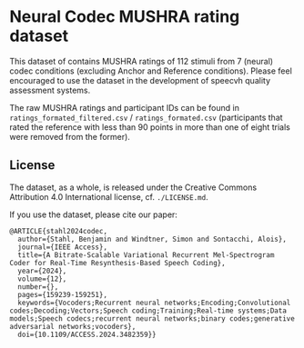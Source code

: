 # Neural Codec MUSHRA rating dataset

This dataset of contains MUSHRA ratings of 112 stimuli from 7 (neural) codec conditions (excluding Anchor and Reference conditions). Please feel encouraged to use the dataset in the development of speecvh quality assessment systems.

The raw MUSHRA ratings and participant IDs can be found in `ratings_formated_filtered.csv` / `ratings_formated.csv` (participants that rated the reference with less than 90 points in more than one of eight trials were removed from the former).

## License
The dataset, as a whole, is released under the Creative Commons Attribution 4.0 International license, cf. `./LICENSE.md`. 

If you use the dataset, please cite our paper:

```
@ARTICLE{stahl2024codec,
  author={Stahl, Benjamin and Windtner, Simon and Sontacchi, Alois},
  journal={IEEE Access}, 
  title={A Bitrate-Scalable Variational Recurrent Mel-Spectrogram Coder for Real-Time Resynthesis-Based Speech Coding}, 
  year={2024},
  volume={12},
  number={},
  pages={159239-159251},
  keywords={Vocoders;Recurrent neural networks;Encoding;Convolutional codes;Decoding;Vectors;Speech coding;Training;Real-time systems;Data models;Speech codecs;recurrent neural networks;binary codes;generative adversarial networks;vocoders},
  doi={10.1109/ACCESS.2024.3482359}}
```

